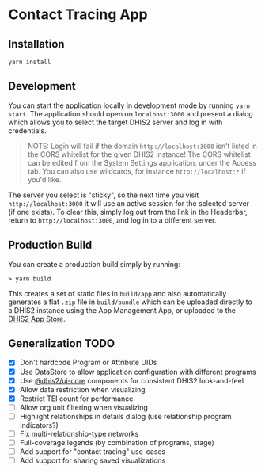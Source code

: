 # Contact Tracing App

## Installation

```
yarn install
```

## Development

You can start the application locally in development mode by running `yarn start`.  The application should open on `localhost:3000` and present a dialog which allows you to select the target DHIS2 server and log in with credentials.

> NOTE: Login will fail if the domain `http://localhost:3000` isn't listed in the CORS whitelist for the given DHIS2 instance!  The CORS whitelist can be edited from the System Settings application, under the Access tab.  You can also use wildcards, for instance `http://localhost:*` if you'd like.

The server you select is "sticky", so the next time you visit `http://localhost:3000` it will use an active session for the selected server (if one exists).  To clear this, simply log out from the link in the Headerbar, return to `http://localhost:3000`, and log in to a different server.

## Production Build

You can create a production build simply by running:

```
> yarn build
```

This creates a set of static files in `build/app` and also automatically generates a flat `.zip` file in `build/bundle` which can be uploaded directly to a DHIS2 instance using the App Management App, or uploaded to the [DHIS2 App Store](https://play.dhis2.org/appstore).

## Generalization TODO

- [x] Don't hardcode Program or Attribute UIDs
- [x] Use DataStore to allow application configuration with different programs
- [x] Use [@dhis2/ui-core](https://ui-core.dhis2.nu) components for consistent DHIS2 look-and-feel
- [x] Allow date restriction when visualizing
- [x] Restrict TEI count for performance
- [ ] Allow org unit filtering when visualizing
- [ ] Highlight relationships in details dialog (use relationship program indicators?)
- [ ] Fix multi-relationship-type networks
- [ ] Full-coverage legends (by combination of programs, stage)
- [ ] Add support for "contact tracing" use-cases
- [ ] Add support for sharing saved visualizations
